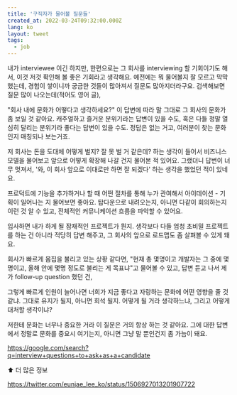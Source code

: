 ```yaml
---
title: '구직자가 물어볼 질문들'
created_at: 2022-03-24T09:32:00.000Z
lang: ko
layout: tweet
tags:
  - job
---
```


내가 interviewee 이긴 하지만, 한편으로는 그 회사를 interviewing 할 기회이기도 해서, 이것 저것 확인해 볼 좋은 기회라고 생각해요. 예전에는 뭐 물어볼지 잘 모르고 막막했는데, 경험이 쌓이니까 궁금한 것들이 많아져서 질문도 많아지더라구요. 검색해보면 질문 많이 나오는데(적어도 영어 글),

"회사 내에 문화가 어떻다고 생각하세요?" 이 답변에 따라 말 그대로 그 회사의 문화가 좀 보일 것 같아요. 캐주얼하고 즐거운 분위기라는 답변이 있을 수도, 혹은 다들 정말 열심히 달리는 분위기라 좋다는 답변이 있을 수도. 정답은 없는 거고, 여러분이 찾는 문화인지 매칭되나 보는거죠.

저 회사는 돈을 도대체 어떻게 벌지? 잘 못 벌 거 같은데? 하는 생각이 들어서 비즈니스 모델을 물어보고 앞으로 어떻게 확장해 나갈 건지 물어본 적 있어요. 그랬더니 답변이 너무 멋져서, '와, 이 회사 앞으로 이대로만 하면 잘 되겠다' 하는 생각을 했었던 적이 있네요.

프로덕트에 기능을 추가하거나 할 때 어떤 절차를 통해 누가 관여해서 아이데이션 - 기획이 일어나는 지 물어보면 좋아요. 탑다운으로 내려오는지, 아니면 다같이 회의하는지 이런 것 알 수 있고, 전체적인 커뮤니케이션 흐름을 파악할 수 있어요.

입사하면 내가 하게 될 잠재적인 프로젝트가 뭔지. 생각보다 다들 엄청 초비밀 프로젝트를 하는 건 아니라 적당히 답변 해주고, 그 회사의 앞으로 로드맵도 좀 살펴볼 수 있게 돼요.

회사가 빠르게 몸집을 불리고 있는 상황 같다면, "현재 총 몇명이고 개발자는 그 중에 몇명이고, 올해 안에 몇명 정도로 불리는 게 목표냐"고 물어볼 수 있고, 답변 듣고 나서 제가 follow-up question 했던 건,

그렇게 빠르게 인원이 늘어나면 너희가 지금 좋다고 자랑하는 문화에 어떤 영향을 줄 것 같냐. 그대로 유지가 될지, 아니면 희석 될지. 어떻게 될 거라 생각하느냐, 그리고 어떻게 대처할 생각이냐?

저한테 문화는 너무나 중요한 거라 이 질문은 거의 항상 하는 것 같아요. 그에 대한 답변에서 정말로 문화를 중요시 여기는지, 아니면 그냥 말 뿐인건지 좀 가늠이 돼요.

https://google.com/search?q=interview+questions+to+ask+as+a+candidate

⬆️ 더 많은 정보

https://twitter.com/eunjae_lee_ko/status/1506927013201907722
